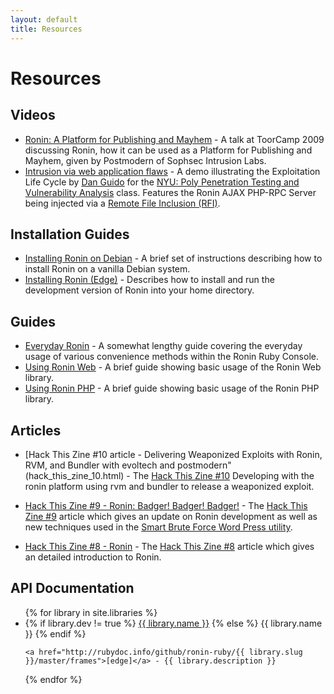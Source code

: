 ```yaml
---
layout: default
title: Resources
---
```


# Resources

## Videos

* [Ronin: A Platform for Publishing and Mayhem](http://www.vimeo.com/7359548) - 
  A talk at ToorCamp 2009 discussing Ronin, how it can be used as a
  Platform for Publishing and Mayhem, given by Postmodern of Sophsec
  Intrusion Labs.
* [Intrusion via web application flaws](http://www.vimeo.com/14983596) -
  A demo illustrating the Exploitation Life Cycle by
  [Dan Guido](http://cryptocity.net/) for the [NYU: Poly Penetration Testing and Vulnerability Analysis](http://pentest.cryptocity.net/)
  class. Features the Ronin AJAX PHP-RPC Server being injected via a
  [Remote File Inclusion (RFI)](http://en.wikipedia.org/wiki/Remote_File_Inclusion).

## Installation Guides

* [Installing Ronin on Debian](install/debian.html) -
  A brief set of instructions describing how to install Ronin on a vanilla
  Debian system.
* [Installing Ronin (Edge)](/install/edge.html) -
  Describes how to install and run the development version of Ronin into
  your home directory.

## Guides

* [Everyday Ronin](everyday_ronin.html) - 
  A somewhat lengthy guide covering the everyday usage of various
  convenience methods within the Ronin Ruby Console.
* [Using Ronin Web](using_ronin_web.html) -
  A brief guide showing basic usage of the Ronin Web library.
* [Using Ronin PHP](using_ronin_php.html) -
  A brief guide showing basic usage of the Ronin PHP library.

## Articles

* [Hack This Zine #10 article - Delivering Weaponized Exploits with Ronin, 
  RVM, and Bundler with evoltech and postmodern"(hack_this_zine_10.html) -
  The [Hack This Zine #10](https://hackbloc.org/svn/htz/10/indesign_Files/htz10_Print.pdf) 
  Developing with the ronin platform using rvm and bundler to release a 
  weaponized exploit.

* [Hack This Zine #9 - Ronin: Badger! Badger! Badger!](hack_this_zine_9.html) -
  The [Hack This Zine #9](https://hackbloc.org/svn/htz/9/indesign_Files/htz9_Print.pdf)
  article which gives an update on Ronin development as well as new techniques 
  used in the [Smart Brute Force Word Press utility](https://hackbloc.org/svn/htz/8/smartBruteForceWP.rb).

* [Hack This Zine #8 - Ronin](hack_this_zine_8.html) -
  The [Hack This Zine #8](https://hackbloc.org/etc/zine/8/htz8_Print.pdf)
  article which gives an detailed introduction to Ronin.

## API Documentation

<ul>
{% for library in site.libraries %}
  <li>
{% if library.dev != true %}
    <a href="http://rubydoc.info/gems/{{ library.slug }}/{{ library.version }}/frames">{{ library.name }}</a>
{% else %}
    <span class="underlined">{{ library.name }}</span>
{% endif %}

    <a href="http://rubydoc.info/github/ronin-ruby/{{ library.slug }}/master/frames">[edge]</a> - {{ library.description }}
  </li>
{% endfor %}
</ul>
